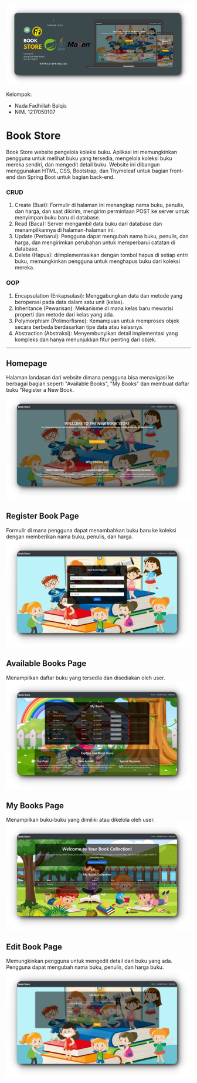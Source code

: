 ![Banner](Document/banner.png)

Kelompok:
- Nada Fadhiilah Balqis
- NIM. 1217050107

# Book Store
Book Store website pengelola koleksi buku. Aplikasi ini memungkinkan pengguna untuk melihat buku yang tersedia, mengelola koleksi buku mereka sendiri, dan mengedit detail buku. Website ini dibangun menggunakan HTML, CSS, Bootstrap, dan Thymeleaf untuk bagian front-end dan Spring Boot untuk bagian back-end.

### CRUD
1. Create (Buat): Formulir di halaman ini menangkap nama buku, penulis, dan harga, dan saat dikirim, mengirim permintaan POST ke server untuk menyimpan buku baru di database.
3. Read (Baca): Server mengambil data buku dari database dan menampilkannya di halaman-halaman ini.
4. Update (Perbarui): Pengguna dapat mengubah nama buku, penulis, dan harga, dan mengirimkan perubahan untuk memperbarui catatan di database.
5. Delete (Hapus): diimplementasikan dengan tombol hapus di setiap entri buku, memungkinkan pengguna untuk menghapus buku dari koleksi mereka.

### OOP
1. Encapsulation (Enkapsulasi): Menggabungkan data dan metode yang beroperasi pada data dalam satu unit (kelas).
2. Inheritance (Pewarisan): Mekanisme di mana kelas baru mewarisi properti dan metode dari kelas yang ada.
3. Polymorphism (Polimorfisme): Kemampuan untuk memproses objek secara berbeda berdasarkan tipe data atau kelasnya.
4. Abstraction (Abstraksi): Menyembunyikan detail implementasi yang kompleks dan hanya menunjukkan fitur penting dari objek.

---

## Homepage
Halaman landasan dari website dimana pengguna bisa menavigasi ke berbagai bagian seperti "Available Books", "My Books" dan membuat daftar buku "Register a New Book.
![alt text](https://github.com/nadqz/Book-Store-Spring/blob/main/Document/homeBook.png?raw=true)

## Register Book Page
Formulir di mana pengguna dapat menambahkan buku baru ke koleksi dengan memberikan nama buku, penulis, dan harga.
![alt text](https://github.com/nadqz/Book-Store-Spring/blob/main/Document/registerBook.png?raw=true)

## Available Books Page
Menampilkan daftar buku yang tersedia dan disediakan oleh user.
![alt text](https://github.com/nadqz/Book-Store-Spring/blob/main/Document/listBook.png?raw=true)

## My Books Page
Menampilkan buku-buku yang dimiliki atau dikelola oleh user.
![alt text](https://github.com/nadqz/Book-Store-Spring/blob/main/Document/myBookList.png?raw=true)

## Edit Book Page
Memungkinkan pengguna untuk mengedit detail dari buku yang ada. Pengguna dapat mengubah nama buku, penulis, dan harga buku.
![alt text](https://github.com/nadqz/Book-Store-Spring/blob/main/Document/editBook.png?raw=true)
